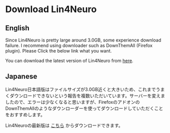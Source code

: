 # Download Lin4Neuro
## English

Since Lin4Neuro is pretty large around 3.0GB, some experience download failure. I recommend using downloader such as DownThemAll (Firefox plugin). Please Click the below link what you want.

You can download the latest version of Lin4Neuro from [here](http://www.lin4neuro.net/lin4neuro/18.04bionic/iso/).

## Japanese

Lin4Neuro日本語版はファイルサイズが3.0GB近くと大きいため、これまでうまくダウンロードできないという報告を複数いただいています。サーバーを変えましたので、エラーは少なくなると思いますが、FirefoxのアドオンのDownThemAllのようなダウンローダーを使ってダウンロードしていただくことをおすすめします。

Lin4Neuroの最新版は [こちら](http://www.lin4neuro.net/lin4neuro/18.04bionic/iso/) からダウンロードできます。
